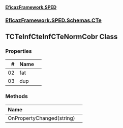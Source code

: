 #### [EficazFramework.SPED](EficazFrameworkSPED.md 'EficazFramework SPED')
### [EficazFramework.SPED.Schemas.CTe](EficazFramework.SPED.Schemas.CTe.md 'EficazFramework.SPED.Schemas.CTe')

## TCTeInfCteInfCTeNormCobr Class
### Properties

| # | Name | |
| ---: | :--- | :--- |
| 02 | fat |  |
| 03 | dup |  |
### Methods

| Name | |
| :--- | :--- |
| OnPropertyChanged(string) |  |
